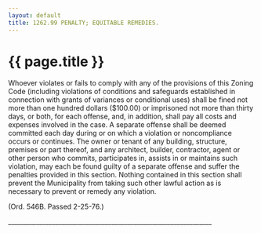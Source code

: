 ```yaml
---
layout: default 
title: 1262.99 PENALTY; EQUITABLE REMEDIES.
---
```


{{ page.title }}
================

Whoever violates or fails to comply with any of the provisions of this
Zoning Code (including violations of conditions and safeguards
established in connection with grants of variances or conditional uses)
shall be fined not more than one hundred dollars (\$100.00) or
imprisoned not more than thirty days, or both, for each offense, and, in
addition, shall pay all costs and expenses involved in the case. A
separate offense shall be deemed committed each day during or on which a
violation or noncompliance occurs or continues. The owner or tenant of
any building, structure, premises or part thereof, and any architect,
builder, contractor, agent or other person who commits, participates in,
assists in or maintains such violation, may each be found guilty of a
separate offense and suffer the penalties provided in this section.
Nothing contained in this section shall prevent the Municipality from
taking such other lawful action as is necessary to prevent or remedy any
violation.

(Ord. 546B. Passed 2-25-76.)

\_\_\_\_\_\_\_\_\_\_\_\_\_\_\_\_\_\_\_\_\_\_\_\_\_\_\_\_\_\_\_\_\_\_\_\_\_\_\_\_\_\_\_\_\_\_\_\_\_\_\_\_\_\_\_\_\_\_\_\_\_\_\_\_\_
